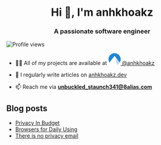 <h1 align="center">Hi 👋, I'm anhkhoakz</h1>
<h3 align="center">A passionate software engineer</h3>

![Profile views](https://komarev.com/ghpvc/?username=anhkhoakz&label=Profile%20views&color=0e75b6&style=flat)

- 👨‍💻 All of my projects are available at [![Codeberg](imgs/codeberg.svg) @anhkhoakz](https://codeberg.org/anhkhoakz/)

- 📝 I regularly write articles on [anhkhoakz.dev](https://anhkhoakz.dev/)

- 📫 Reach me via **unbuckled_staunch341@8alias.com**

## Blog posts

<!-- BLOG-POST-LIST:START -->
- [Privacy In Budget](https://www.anhkhoakz.dev/blog/privacy-in-budget/)
- [Browsers for Daily Using](https://www.anhkhoakz.dev/blog/browsers-for-daily-using/)
- [There is no privacy email](https://www.anhkhoakz.dev/blog/no-privacy-email/)
<!-- BLOG-POST-LIST:END -->


